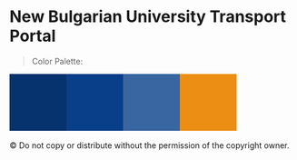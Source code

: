 # New Bulgarian University Transport Portal

> Color Palette:

![Color Palette](https://raw.githubusercontent.com/ialeksandrow/nbu/main/color_palette.webp)

&copy; Do not copy or distribute without the permission of the copyright owner.
